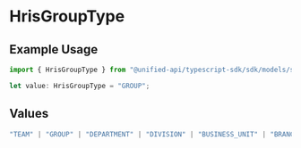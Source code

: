 # HrisGroupType

## Example Usage

```typescript
import { HrisGroupType } from "@unified-api/typescript-sdk/sdk/models/shared";

let value: HrisGroupType = "GROUP";
```

## Values

```typescript
"TEAM" | "GROUP" | "DEPARTMENT" | "DIVISION" | "BUSINESS_UNIT" | "BRANCH" | "SUB_DEPARTMENT"
```